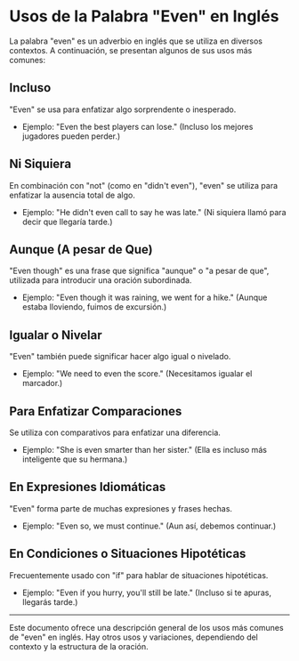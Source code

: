# Usos de la Palabra "Even" en Inglés

La palabra "even" es un adverbio en inglés que se utiliza en diversos contextos. A continuación, se presentan algunos de sus usos más comunes:

## Incluso

"Even" se usa para enfatizar algo sorprendente o inesperado.

- Ejemplo: "Even the best players can lose." (Incluso los mejores jugadores pueden perder.)

## Ni Siquiera

En combinación con "not" (como en "didn't even"), "even" se utiliza para enfatizar la ausencia total de algo.

- Ejemplo: "He didn't even call to say he was late." (Ni siquiera llamó para decir que llegaría tarde.)

## Aunque (A pesar de Que)

"Even though" es una frase que significa "aunque" o "a pesar de que", utilizada para introducir una oración subordinada.

- Ejemplo: "Even though it was raining, we went for a hike." (Aunque estaba lloviendo, fuimos de excursión.)

## Igualar o Nivelar

"Even" también puede significar hacer algo igual o nivelado.

- Ejemplo: "We need to even the score." (Necesitamos igualar el marcador.)

## Para Enfatizar Comparaciones

Se utiliza con comparativos para enfatizar una diferencia.

- Ejemplo: "She is even smarter than her sister." (Ella es incluso más inteligente que su hermana.)

## En Expresiones Idiomáticas

"Even" forma parte de muchas expresiones y frases hechas.

- Ejemplo: "Even so, we must continue." (Aun así, debemos continuar.)

## En Condiciones o Situaciones Hipotéticas

Frecuentemente usado con "if" para hablar de situaciones hipotéticas.

- Ejemplo: "Even if you hurry, you'll still be late." (Incluso si te apuras, llegarás tarde.)

---

Este documento ofrece una descripción general de los usos más comunes de "even" en inglés. Hay otros usos y variaciones, dependiendo del contexto y la estructura de la oración.
